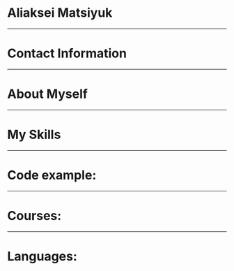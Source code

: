 # Aliaksei Matsiyuk
********************
# Contact Information
********************
# About Myself
********************
# My Skills
********************
# Code example:
********************
# Courses:
********************
# Languages:
